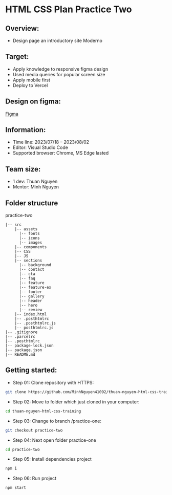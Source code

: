 # HTML CSS Plan Practice Two

## Overview:

- Design page an introductory site Moderno

## Target:

- Apply knowledge to responsive figma design
- Used media queries for popular screen size
- Apply mobile first
- Deploy to Vercel

## Design on figma:

[Figma]([https://www.figma.com/file/RJM7IVpyRHUSltHDSK0msC/Free-Travel-UI-Landing-Page-(Community)?type=design&node-id=2-2&mode=design&t=7KG9vgoIGh32WIOm-0](https://www.figma.com/file/dM4fuTbvN1JNbJlB0DTeS8/main-(Copy)?node-id=0%3A546&mode=dev))

## Information:

- Time line: 2023/07/18 – 2023/08/02
- Editor: Visual Studio Code
- Supported browser: Chrome, MS Edge lasted

## Team size:

- 1 dev: Thuan Nguyen
- Mentor: Minh Nguyen

## Folder structure

practice-two

```
|-- src
    |-- assets
      |-- fonts
      |-- icons
      |-- images
    |-- components
    |-- CSS
    |-- JS
    |-- sections
      |-- background
      |-- contact
      |-- cta
      |-- faq
      |-- feature
      |-- feature-ex
      |-- footer
      |-- gallery
      |-- header
      |-- hero
      |-- review
    |-- index.html
    |-- .posthtmlrc
    |-- .posthtmlrc.js
    |-- posthtmlrc.js
|-- .gitignore
|-- .parcelrc
|-- .posthtmlrc
|-- package-lock.json
|-- package.json
|-- README.md
```

## Getting started:

- Step 01: Clone repository with HTTPS:

```bash
git clone https://github.com/MinhNguyen41092/thuan-nguyen-html-css-training
```

- Step 02: Move to folder which just cloned in your computer:

```bash
cd thuan-nguyen-html-css-training
```

- Step 03: Change to branch /practice-one:

```bash
git checkout practice-two
```


- Step 04: Next open folder practice-one

```bash
cd practice-two
```

- Step 05: Install dependencies project

```bash
npm i
```

- Step 06: Run project

```bash
npm start
```

